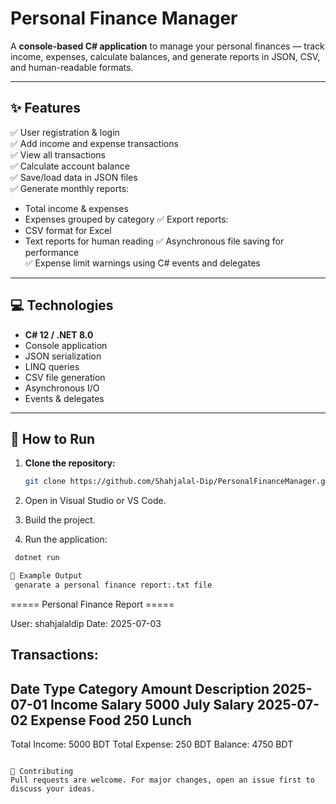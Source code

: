 ﻿# Personal Finance Manager

A **console-based C# application** to manage your personal finances — track income, expenses, calculate balances, and generate reports in JSON, CSV, and human-readable formats.

---

## ✨ Features

✅ User registration & login  
✅ Add income and expense transactions  
✅ View all transactions  
✅ Calculate account balance  
✅ Save/load data in JSON files  
✅ Generate monthly reports:
- Total income & expenses
- Expenses grouped by category
✅ Export reports:
- CSV format for Excel
- Text reports for human reading
✅ Asynchronous file saving for performance  
✅ Expense limit warnings using C# events and delegates

---

## 💻 Technologies

- **C# 12 / .NET 8.0**
- Console application
- JSON serialization
- LINQ queries
- CSV file generation
- Asynchronous I/O
- Events & delegates

---

## 🚀 How to Run

1. **Clone the repository:**

   ```bash
   git clone https://github.com/Shahjalal-Dip/PersonalFinanceManager.git

2. Open in Visual Studio or VS Code.

3. Build the project.

4. Run the application:

  ```bash
   dotnet run

📄 Example Output
   genarate a personal finance report:.txt file

```
===== Personal Finance Report =====

User: shahjalaldip
Date: 2025-07-03

Transactions:
--------------------------------------------
Date       Type      Category    Amount    Description
2025-07-01 Income    Salary      5000      July Salary
2025-07-02 Expense   Food        250       Lunch
--------------------------------------------
Total Income: 5000 BDT
Total Expense: 250 BDT
Balance: 4750 BDT
```

🤝 Contributing
Pull requests are welcome. For major changes, open an issue first to discuss your ideas.